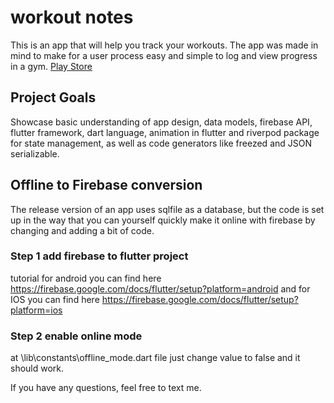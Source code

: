 # workout notes

This is an app that will help you track your workouts. 
The app was made in mind to make for a user process easy and simple to log and view progress in a gym.
[Play Store](https://play.google.com/store/apps/details?id=workout.notes_app)

## Project Goals
Showcase basic understanding of app design, data models, firebase API, flutter framework, dart language, animation in flutter and riverpod package for state management, as well as code generators like freezed and JSON serializable.


## Offline to Firebase conversion

The release version of an app uses sqlfile as a database, 
but the code is set up in the way that you can yourself quickly make it online with firebase by changing and adding a bit of code.
### Step 1 add firebase to flutter project
tutorial for android you can find here https://firebase.google.com/docs/flutter/setup?platform=android
and for IOS you can find here https://firebase.google.com/docs/flutter/setup?platform=ios

### Step 2 enable online mode
at \lib\constants\offline_mode.dart file just change value to false and it should work.

If you have any questions, feel free to text me.
